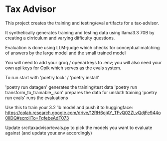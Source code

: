# Tax Advisor

This project creates the training and testing/eval artifacts for a tax-advisor.

It synthetically generates training and testing data using llama3.3 70B by creating a cirriculum and varying difficulty questions.

Evaluation is done using LLM-judge which checks for conceptual matching of answers by the large model and the small trained model

You will need to add your groq / openai keys to .env; you will also need your own api keys for Opik which serves as the evals system.

To run start with 'poetry lock' / 'poetry install'

'poetry run datagen' generates the training/test data
'poetry run transform_to_trainable_json' prepares the data for unsloth training
'poetry run evals' runs the evaluations

Use this to train your 3.2 1b model and push it to huggingface: https://colab.research.google.com/drive/12RH6ojAY_TFvQ02ZLvQdjFe944o0IIDQ#scrollTo=FqfebeAdT073

Update src/taxadvisor/evals.py to pick the models you want to evaluate against (and update your.env accordingly)
